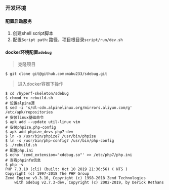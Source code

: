 ### 开发环境

#### 配置启动服务

1. 创建shell script脚本
2. 配置`Script path:`路径，项目根目录`script/run/dev.sh`

#### docker环境配置`xdebug`

> 克隆项目

```shell script
$ git clone git@github.com:mabu233/sdebug.git
```

> 进入docker容器下操作

```shell script
$ cd /hyperf-skeleton/sdebug
$ chmod +x rebuild.sh
# 设置alpine源
$ sed -i 's/dl-cdn.alpinelinux.org/mirrors.aliyun.com/g' /etc/apk/repositories
# 安装linux基础命令
$ apk add --update util-linux vim
# 安装phpize,php-config
$ apk add phpize_devs php7-dev
$ ln -s /usr/bin/phpize7 /usr/bin/phpize
$ ln -s /usr/bin/php-config7 /usr/bin/php-config
$ ./rebuild.sh
# 配置php.ini
$ echo 'zend_extension="xdebug.so"' >> /etc/php7/php.ini
# 查看phpinfo信息
$ php -v
PHP 7.3.10 (cli) (built: Oct 10 2019 21:36:56) ( NTS )
Copyright (c) 1997-2018 The PHP Group
Zend Engine v3.3.10, Copyright (c) 1998-2018 Zend Technologies
    with Sdebug v2.7.3-dev, Copyright (c) 2002-2019, by Derick Rethans
```
